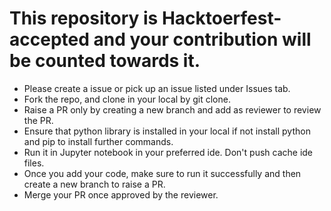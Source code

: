 # This repository is Hacktoerfest-accepted and your contribution will be counted towards it. 
- Please create a issue or pick up an issue listed under Issues tab.
- Fork the repo, and clone in your local by git clone.
- Raise a PR only by creating a new branch and add as reviewer to review the PR.
- Ensure that python library is installed in your local if not install python and pip to install further commands.
- Run it in Jupyter notebook in your preferred ide. Don't push cache ide files.
- Once you add your code, make sure to run it successfully and then create a new branch to raise a PR.
- Merge your PR once approved by the reviewer.
